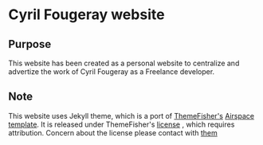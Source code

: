# Cyril Fougeray website

## Purpose

This website has been created as a personal website to centralize and advertize the work of Cyril Fougeray as a Freelance developer.

## Note

This website uses Jekyll theme, which is a port of [ThemeFisher's](https://themefisher.com) [Airspace template](https://themefisher.com/products/airspace-free-bootstrap-website-template/). It is released under ThemeFisher's [license](https://themefisher.com/license) , which requires attribution. Concern about the license please contact with [them](mailto:themefisher@gmail.com)

